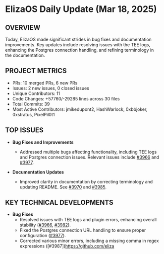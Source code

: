 # ElizaOS Daily Update (Mar 18, 2025)

## OVERVIEW 
Today, ElizaOS made significant strides in bug fixes and documentation improvements. Key updates include resolving issues with the TEE logs, enhancing the Postgres connection handling, and refining terminology in the documentation. 

## PROJECT METRICS
- PRs: 10 merged PRs, 6 new PRs
- Issues: 2 new issues, 0 closed issues
- Unique Contributors: 11
- Code Changes: +57760/-29285 lines across 30 files
- Total Commits: 39
- Most Active Contributors: jmikedupont2, HashWarlock, 0xbbjoker, 0xstratus, PixelPil0t1

## TOP ISSUES
- **Bug Fixes and Improvements**
  - Addressed multiple bugs affecting functionality, including TEE logs and Postgres connection issues. Relevant issues include [#3966](https://github.com/elizaos/eliza/issues/3966) and [#3977](https://github.com/elizaos/eliza/issues/3977).
  
- **Documentation Updates**
  - Improved clarity in documentation by correcting terminology and updating README. See [#3970](https://github.com/elizaos/eliza/issues/3970) and [#3985](https://github.com/elizaos/eliza/issues/3985).

## KEY TECHNICAL DEVELOPMENTS
- **Bug Fixes**
  - Resolved issues with TEE logs and plugin errors, enhancing overall stability ([#3966](https://github.com/elizaos/eliza/pull/3966), [#3982](https://github.com/elizaos/eliza/pull/3982)).
  - Fixed the Postgres connection URL handling to ensure proper configuration ([#3977](https://github.com/elizaos/eliza/pull/3977)).
  - Corrected various minor errors, including a missing comma in regex expressions ([#3987](https://github.com/eliza